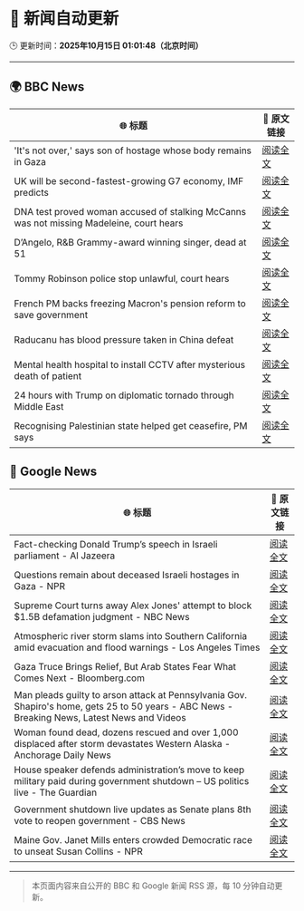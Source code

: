 # 🧠 新闻自动更新

🕒 更新时间：**2025年10月15日 01:01:48（北京时间）**

---

## 🌍 BBC News

| 🌐 标题 | 🔗 原文链接 |
|--------|-------------|
| 'It's not over,' says son of hostage whose body remains in Gaza | [阅读全文](https://www.bbc.com/news/articles/c2056729058o?at_medium=RSS&at_campaign=rss) |
| UK will be second-fastest-growing G7 economy, IMF predicts | [阅读全文](https://www.bbc.com/news/articles/cn092p27xn0o?at_medium=RSS&at_campaign=rss) |
| DNA test proved woman accused of stalking McCanns was not missing Madeleine, court hears | [阅读全文](https://www.bbc.com/news/articles/ckgk2g94ll0o?at_medium=RSS&at_campaign=rss) |
| D’Angelo, R&B Grammy-award winning singer, dead at 51 | [阅读全文](https://www.bbc.com/news/articles/cwynv40ly4vo?at_medium=RSS&at_campaign=rss) |
| Tommy Robinson police stop unlawful, court hears | [阅读全文](https://www.bbc.com/news/articles/c0rpwkp9xz2o?at_medium=RSS&at_campaign=rss) |
| French PM backs freezing Macron's pension reform to save government | [阅读全文](https://www.bbc.com/news/articles/crkldd02xg8o?at_medium=RSS&at_campaign=rss) |
| Raducanu has blood pressure taken in China defeat | [阅读全文](https://www.bbc.com/sport/tennis/articles/cn51r5xpl2go?at_medium=RSS&at_campaign=rss) |
| Mental health hospital to install CCTV after mysterious death of patient | [阅读全文](https://www.bbc.com/news/articles/cn51r07ez56o?at_medium=RSS&at_campaign=rss) |
| 24 hours with Trump on diplomatic tornado through Middle East | [阅读全文](https://www.bbc.com/news/articles/c93xprvdy23o?at_medium=RSS&at_campaign=rss) |
| Recognising Palestinian state helped get ceasefire, PM says | [阅读全文](https://www.bbc.com/news/articles/c0ex18xx9xeo?at_medium=RSS&at_campaign=rss) |

## 📰 Google News

| 🌐 标题 | 🔗 原文链接 |
|--------|-------------|
| Fact-checking Donald Trump’s speech in Israeli parliament - Al Jazeera | [阅读全文](https://news.google.com/rss/articles/CBMinwFBVV95cUxPRlB2c0p0UF9JZWVqakpWdUZQN05zRWxrNE5NSFM2QWJtT3hfeDcwaEpHMTFPRGZ4SG5iWGVLcEtMeWJXdjU4Sm9IQXFXSVMtd3kzOG1JR0dQakNfLW5DUjRnb0dka2dhT0R3eDlNcGZ3RTZZVktuZ2c5SmtacnQxdHFpUWItcTNhc3N0aVhxaTBzQnl0dGpsbUhyMXJWMEXSAaQBQVVfeXFMT0ItamJrTEFKU2pNSzNxbWpsM29ZNGlpc3pkRjVmQ29tQk14NURJWDNGQW41aGNBdk5QMlBRMDBkSVFVR1VmMHZYS1FYTEN4M3hBNUo3UXFRc2Y4SG45VWJCSEpZWXNXZ3hjWVJXcGJvdTJYT2JaaXVxOERPTFhVYy00SDQ3Y3hWM01GUnk4Y282bkowb0pLWjNkV1dGZUJpOFhiQzM?oc=5) |
| Questions remain about deceased Israeli hostages in Gaza - NPR | [阅读全文](https://news.google.com/rss/articles/CBMifEFVX3lxTE5KRVNkSDZVM2Y0dmZMNGpNcFdkMl8wcjlJMVdjZ1Jsa1hZeG5kS190VDhqV1RvZWQtSmpTSkNJU3BESXRGazhscTZfNzlETmNYTzNuYl9TMWp6cDF1eWYwTUhwN2x5OWxxQUdqTnNMTXRhaXBBRzdUcXdCV0U?oc=5) |
| Supreme Court turns away Alex Jones' attempt to block $1.5B defamation judgment - NBC News | [阅读全文](https://news.google.com/rss/articles/CBMixwFBVV95cUxOZW9iaWpZbTlsTTQ1RFJOdExJRUZZOUV3QVFvQlFGblNZVXNQOTFOYmlJOFhWLVVXb2dqWFNYbERKOThBb01xcUx0VG5TLWxXLVhOX2l3Si0tbTVwS0ZIdHBEUEZFaVJRTjJPRGRwMXcyQWtYSTNjMmk5a2J6NU83RVhhS3JYNEtxeXpYSngwUVhUdkQ5eHFPNmkwSEtYRWJ3NzNDa0VRUy04QWU5eWtiaWhVZWZDR1hzUF9mRGdKYzM1MUtRaTk00gFWQVVfeXFMTlZXLXpiWTUtSFVYNms2dFctYmFnLUxscWxBcURHUzFnMUZ2RThfNjAyVnV1MVdDd1VOU0RJTTF1QzlJa0h1c2ZOQ1doZ2l6c1lJcEgza2c?oc=5) |
| Atmospheric river storm slams into Southern California amid evacuation and flood warnings - Los Angeles Times | [阅读全文](https://news.google.com/rss/articles/CBMivAFBVV95cUxORFM3ZFVnSUh2azMtRGJKWVppSGtuMF80Y09mWGE3Tjd5a3hNeExyejVJRXpHaFB1bmwydVF3bEpJX3FPVTdLeGRNNVNEa3dkSEdwSWNBSkZOcXM3dEloeU1NUEwwcnQxbzZOWDBvVHQ0MG9TZWVrc0NLaW9HMFgxeVNraW0teGRDMC15Ui1oMDcwMkRYaXpaWDJISzc1YTNEWHdINlVoLUgtZUxkT1prdlpyVDM0b2VPSTRwRQ?oc=5) |
| Gaza Truce Brings Relief, But Arab States Fear What Comes Next - Bloomberg.com | [阅读全文](https://news.google.com/rss/articles/CBMisgFBVV95cUxPMGFEX2lvdnFXS3NPQW5PWmpLU1ctQ0pSVVNLajhPaHJINGRJVEg4enJ3MjA3ZmtVTnJoaWROMFZqWmZLOXZmWHBWQzJZMXo3czJhYWFMQXctb2Rab2MtOXA1TmgxVnk1WTRQZmlZdnFRMi0wSzc2TWdBNGJTVTF2bG5sQlRXeGl5ODZiS210QlpzOFhpQTRrZlBZTkJ2ZkRBZmp5R0JrU25ET255WlNvQ25B?oc=5) |
| Man pleads guilty to arson attack at Pennsylvania Gov. Shapiro's home, gets 25 to 50 years - ABC News - Breaking News, Latest News and Videos | [阅读全文](https://news.google.com/rss/articles/CBMinAFBVV95cUxOZ3hMYjFrR3RrN0dnOGt5WV9XUk51VTRDdGVtcHVwT1oycWpXUVhMc2hjdTJ2a1hvVDF5eVVCdFdmQUI2RHdtSlVScUt6VkItTm41dldwX1pLRjFIcGduaW1RS3NvdGtpR1dQYmNqSWg1RHFfc0VPeUdGTExrUldMaC1tRUlyd2NKVGZjUHJLT2RXRWtFSG5nS09UWlLSAaIBQVVfeXFMTjlNMVhZa2xJQzhwdjR5QlU4OHdtckJLVExnY0cweDlwMWs5RnFwUHY5TFVMZlUxYXd3R0F2Wi00MUhreDlMeWhzUDRrWXJ6dHBabG9pM3g3eGZzQVk5RTJaOGFNU210azZGYnl4cjRxUE5TektsTm5EQVFEbHo5dGkxYzNZdTRWR2tGNmZvMWJtRUk1VDN4Nk54bWJCYm9Xb0dn?oc=5) |
| Woman found dead, dozens rescued and over 1,000 displaced after storm devastates Western Alaska - Anchorage Daily News | [阅读全文](https://news.google.com/rss/articles/CBMi3AFBVV95cUxQLVYxZXRuMFoxVnE5bnBWWHB2bjlzck1qcV8zVjJFT0RrYXlDRzNLMGZnZ0FnanBjaGpTa01MX0tuOGNzMjVzSXJURWVCY3dqTzVQZ2tXV0ZkMURNdjZ2VTJzVzFadVBteUVzY21nc2RLcHdrNjVHVlMwQjBFWWx3SjRDV0lMTm4yZy0yR0U4eXFuX3N1QTE1dDVWWlNfNHREVGJUakt2NDBHRnRTd2R4el9YM0UtUjE4R0c4dXB5Z3ZQRl9UVFRpRTZES19NLWNSYXlMSHhBdlY1eEJY?oc=5) |
| House speaker defends administration’s move to keep military paid during government shutdown – US politics live - The Guardian | [阅读全文](https://news.google.com/rss/articles/CBMi7AFBVV95cUxNZzhmZnVDSWhEbWVzLWgtZVRFX1pHRXNNYnJNYXFoYUlHRVJrcXNRRkFjT296TktZal9Qa3FOVFBCU1BJMkRDV2FVWXRWSEtJM3FLN20zZlc2NFBjekVTckVwdXVpRGNSUE1zTzE3N2xKemlYMmU2NHBxT3Z3WnNmLTZ3YXhsY216LS05RmhlR3dqaGNEOUUyVDdhX0NTaDlXd2JfNktNMHhNWVR6U3d1MnRNSXpCdmRlNU91OTlPX2hqQ3JiamRiZ1ppUW1tX1BVMHp4UF82N0ptZW81M1ZvelBvQkFVUlhWa2hYag?oc=5) |
| Government shutdown live updates as Senate plans 8th vote to reopen government - CBS News | [阅读全文](https://news.google.com/rss/articles/CBMiigFBVV95cUxOdFhTbV9NNy1uRmZQNmoxVGtZLWVTX2VYcng4bXhXSGtINU1qVTdOVEwwWVlhZHhnRlBROWd3TkVOR0pUcEtwMEhIUWI1YjA2Q0JJRGxJVHQ0Um9aVjBxeEV4NHZnc3VWRWtkS3B3cm56dmVBX2wzYU5tWHUtemdRbXhKUTFJTnRDRUHSAY8BQVVfeXFMTktuVzl3Nk5wd0tIWHpCLTJXbUxNQTRNMmtKTUZhRUNwbXhNMDdSWW1fN1JJVC00X3dBR3lvbGRBY3dVeC1oQTNCMnhJZzkyY0ZtUWhLdkt5ZFMxYjhYQUNLeTZyOV8zR1BnNEthNTQwOF9EUU1oOUU3MnpBTG54TFI0dkYyZE8tem1WZTJoelk?oc=5) |
| Maine Gov. Janet Mills enters crowded Democratic race to unseat Susan Collins - NPR | [阅读全文](https://news.google.com/rss/articles/CBMiiwFBVV95cUxPdHRySHZTYXlaZGxMMkMwbHZPY0IxUWNSMEphVkc2MnBOOWtpT3c3QjM3R2ZjaVk3TkVmYjFpNHc0QXdvX05pSFRhekNkSmpuLXNtSTJPbkR5aFVpZkJvVkhrcmgyWnNBSUh3VXBtNXNLZUpYWEZPWWhRNEFMUWY3RXZRczVVTlFWQnFZ?oc=5) |

---
> 本页面内容来自公开的 BBC 和 Google 新闻 RSS 源，每 10 分钟自动更新。